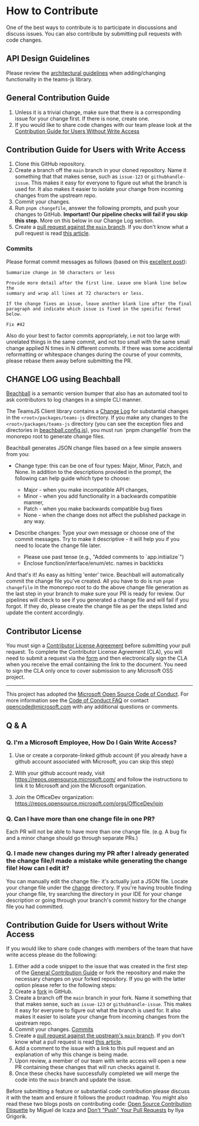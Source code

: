 # How to Contribute

One of the best ways to contribute is to participate in discussions and discuss issues. You can also contribute by submitting pull requests with code changes.

## API Design Guidelines

Please review the [architectural guidelines](https://github.com/OfficeDev/microsoft-teams-library-js/wiki/Library-Architecture) when adding/changing functionality in the teams-js library.

## General Contribution Guide

1. Unless it is a trivial change, make sure that there is a corresponding issue for your change first. If there is none, create one.
2. If you would like to share code changes with our team please look at the [Contribution Guide for Users Without Write Access](#contribution-guide-for-users-without-write-access)

## Contribution Guide for Users with Write Access

1. Clone this GitHub repository.
2. Create a branch off the `main` branch in your cloned repository. Name it something that that makes sense, such as `issue-123` or `githubhandle-issue`. This makes it easy for everyone to figure out what the branch is used for. It also makes it easier to isolate your change from incoming changes from the upstream repo.
3. Commit your changes.
4. Run `pnpm changefile`, answer the following prompts, and push your changes to GitHub. **Important! Our pipeline checks will fail if you skip this step.** More on this below in our Change Log section.
5. Create a [pull request against the `main` branch](https://docs.github.com/en/pull-requests/collaborating-with-pull-requests/proposing-changes-to-your-work-with-pull-requests). If you don't know what a pull request is read [this article](https://help.github.com/articles/using-pull-requests).

### Commits

Please format commit messages as follows (based on this [excellent post](http://tbaggery.com/2008/04/19/a-note-about-git-commit-messages.html)):

```console
Summarize change in 50 characters or less

Provide more detail after the first line. Leave one blank line below the
summary and wrap all lines at 72 characters or less.

If the change fixes an issue, leave another blank line after the final
paragraph and indicate which issue is fixed in the specific format
below.

Fix #42
```

Also do your best to factor commits appropriately, i.e not too large with unrelated
things in the same commit, and not too small with the same small change applied N
times in N different commits. If there was some accidental reformatting or whitespace
changes during the course of your commits, please rebase them away before submitting
the PR.

## CHANGE LOG using Beachball

[Beachball](https://microsoft.github.io/beachball/) is a semantic version bumper that also has an automated tool to ask contributors to log changes in a simple CLI manner.

The TeamsJS Client library contains a [Change Log](./packages/teams-js/CHANGELOG.md) for substantial changes in the `<root>/packages/teams-js` directory. If you make any changes to the `<root>/packages/teams-js` directory (you can see the exception files and directories in [beachball.config.js](./beachball.config.js`)), you must run `pnpm changefile` from the monorepo root to generate change files.

Beachball generates JSON change files based on a few simple answers from you:

- Change type: this can be one of four types: Major, Minor, Patch, and None. In addition to the descriptions provided in the prompt, the following can help guide which type to choose:

  - Major - when you make incompatible API changes,
  - Minor - when you add functionality in a backwards compatible manner,
  - Patch - when you make backwards compatible bug fixes
  - None - when the change does not affect the published package in any way.

- Describe changes: Type your own message or choose one of the commit messages. Try to make it descriptive - it will help you if you need to locate the change file later.
  - Please use past tense (e.g., "Added comments to \`app.initialize\`")
  - Enclose function/interface/enum/etc. names in backticks

And that's it! As easy as hitting 'enter' twice. Beachball will automatically commit the change file you've created. All you have to do is run `pnpm changefile` in the monorepo root to do the above change file generation as the last step in your branch to make sure your PR is ready for review. Our pipelines will check to see if you generated a change file and will fail if you forgot. If they do, please create the change file as per the steps listed and update the content accordingly.

## Contributor License

You must sign a [Contributor License Agreement](https://cla.microsoft.com/) before submitting your pull request. To complete the Contributor License Agreement (CLA), you will need to submit a request via the [form](https://cla.microsoft.com/) and then electronically sign the CLA when you receive the email containing the link to the document. You need to sign the CLA only once to cover submission to any Microsoft OSS project.

---

This project has adopted the [Microsoft Open Source Code of Conduct](https://opensource.microsoft.com/codeofconduct/). For more information see the [Code of Conduct FAQ](https://opensource.microsoft.com/codeofconduct/faq/) or contact [opencode@microsoft.com](mailto:opencode@microsoft.com) with any additional questions or comments.

## Q & A

### Q. I'm a Microsoft Employee, How Do I Gain Write Access?

1. Use or create a corporate-linked github account (if you already have a github account associated with Microsoft, you can skip this step)

2. With your github account ready, visit https://repos.opensource.microsoft.com/ and follow the instructions to link it to Microsoft and join the Microsoft organization.

3. Join the OfficeDev organization: https://repos.opensource.microsoft.com/orgs/OfficeDev/join

### Q. Can I have more than one change file in one PR?

Each PR will not be able to have more than one change file. (e.g. A bug fix and a minor change should go through separate PRs.)

### Q. I made new changes during my PR after I already generated the change file/I made a mistake while generating the change file! How can I edit it?

You can manually edit the change file- it's actually just a JSON file. Locate your change file under the [change](./change) directory. If you're having trouble finding your change file, try searching the directory in your IDE for your change description or going through your branch's commit history for the change file you had committed.

## Contribution Guide for Users without Write Access

If you would like to share code changes with members of the team that have write access please do the following:

1. Either add a code snippet to the issue that was created in the first step of the [General Contribution Guide](#general-contribution-guide) or fork the repository and make the necessary changes on your forked repository. If you go with the latter option please refer to the following steps:
2. Create a [fork](https://docs.github.com/en/pull-requests/collaborating-with-pull-requests/working-with-forks) in GitHub.
3. Create a branch off the `main` branch in your fork. Name it something that that makes sense, such as `issue-123` or `githubhandle-issue`. This makes it easy for everyone to figure out what the branch is used for. It also makes it easier to isolate your change from incoming changes from the upstream repo.
4. Commit your changes. [Commits](#commits)
5. Create a [pull request against the upstream's `main` branch](https://docs.github.com/en/pull-requests/collaborating-with-pull-requests/proposing-changes-to-your-work-with-pull-requests/creating-a-pull-request-from-a-fork). If you don't know what a pull request is read [this article](https://help.github.com/articles/using-pull-requests).
6. Add a comment to the issue with a link to this pull request and an explanation of why this change is being made.
7. Upon review, a member of our team with write access will open a new PR containing these changes that will run checks against it.
8. Once these checks have successfully completed we will merge the code into the `main` branch and update the issue.

Before submitting a feature or substantial code contribution please discuss it with the team and ensure it follows the product roadmap. You might also read these two blogs posts on contributing code: [Open Source Contribution Etiquette](http://tirania.org/blog/archive/2010/Dec-31.html) by Miguel de Icaza and [Don't "Push" Your Pull Requests](http://www.igvita.com/2011/12/19/dont-push-your-pull-requests/) by Ilya Grigorik.

